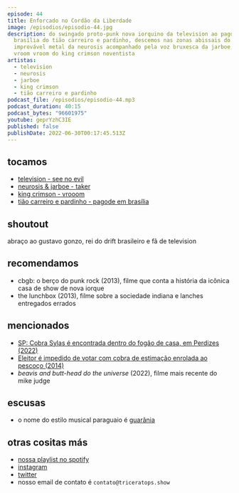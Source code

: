 ```yaml
---
episode: 44
title: Enforcado no Cordão da Liberdade
image: /episodios/episodio-44.jpg
description: do swingado proto-punk nova iorquino da television ao pagode em
  brasília do tião carreiro e pardinho, descemos nas zonas abissais do
  improvável metal da neurosis acompanhado pela voz bruxesca da jarboe, além do
  vroom vroom do king crimson noventista
artistas:
  - television
  - neurosis
  - jarboe
  - king crimson
  - tião carreiro e pardinho
podcast_file: /episodios/episodio-44.mp3
podcast_duration: 40:15
podcast_bytes: "96601975"
youtube: geprYzhC3IE
published: false
publishDate: 2022-06-30T00:17:45.513Z
---
```

## tocamos
* [television - see no evil](https://www.youtube.com/watch?v=puIM6LkKLpI)
* [neurosis & jarboe - taker](https://www.youtube.com/watch?v=J47SxEXd10U)
* [king crimson - vrooom](https://www.youtube.com/watch?v=SCcDJKLlxvE)
* [tião carreiro e pardinho - pagode em brasília](https://www.youtube.com/watch?v=mn2w-znKVqI)

## shoutout

abraço ao gustavo gonzo, rei do drift brasileiro e fã de television

## recomendamos
* cbgb: o berço do punk rock (2013), filme que conta a história da icônica casa de show de nova iorque
* the lunchbox (2013), filme sobre a sociedade indiana e lanches entregados errados

## mencionados
* [SP: Cobra Sylas é encontrada dentro do fogão de casa, em Perdizes (2022)](https://ultimosegundo.ig.com.br/brasil/sp/2022-06-27/jiboia-silas-encontrada.html)
* [Eleitor é impedido de votar com cobra de estimação enrolada ao pescoço (2014)](https://g1.globo.com/sao-paulo/sorocaba-jundiai/eleicoes/2014/noticia/2014/10/eleitor-e-impedido-de-votar-com-cobra-de-estimacao-enrolada-ao-pescoco.html)
* *beavis and butt-head do the universe* (2022), filme mais recente do mike judge

## escusas
* o nome do estilo musical paraguaio é [guarânia](https://pt.wikipedia.org/wiki/Guar%C3%A2nia)

## otras cositas más
* [nossa playlist no spotify](https://open.spotify.com/playlist/0UiztKuga6LmTAxWTsUQdw?si=fb96026bc1994d90)
* [instagram](https://www.instagram.com/triceratops.show/)
* [twitter](https://twitter.com/TriceratopsShow/)
* nosso email de contato é `contato@triceratops.show`
